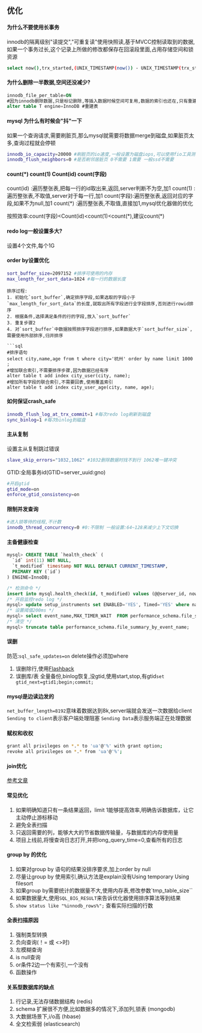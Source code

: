 ## 优化

#### 为什么不要使用长事务
innodb的隔离级别"读提交","可重复读"使用快照读,基于MVCC控制读取到的数据,如果一个事务过长,这个记录上所做的修改都保存在回滚段里面,占用存储空间和锁资源
```bash
select now(),trx_started,(UNIX_TIMESTAMP(now()) - UNIX_TIMESTAMP(trx_started)) from information_schema.innodb_trx; #查看长事务
```

#### 为什么删除一半数据,空间还没减少?
```sql
innodb_file_per_table=ON
#因为innodb删除数据,只是标记删除,等插入数据时候空间可复用,数据的索引也还在,只有重建才可以
alter table T engine=InnoDB #重建表
```

#### mysql 为什么有时候会"抖"一下
如果一个查询请求,需要刷脏页,那么mysql就需要将数据merge到磁盘,如果脏页太多,查询过程就会停顿
```bash
innodb_io_capacity=20000 #刷脏页的io速度,一般设置为磁盘iops,可以使用fio工具测
innodb_flush_neighbors=0 #是否刷邻居脏页 0不需要 1需要 一般ssd不需要
```
#### count(*) count(1) Count(id) count(字段)
count(id) :遍历整张表,把每一行的id取出来,返回,server判断不为空,加1
count(1) :遍历整张表,不取值,server对于每一行,加1
count(字段):遍历整张表,返回对应的字段,如果不为null,加1
count(\*) :遍历整张表,不取值,直接加1,mysql优化器做的优化

按照效率:count(字段)<Count(id)<count(1)<count(\*),建议count(\*)

#### redo log一般设置多大?
设置4个文件,每个1G


#### order by设置优化
```bash
sort_buffer_size=2097152 #排序可使用的内存
max_length_for_sort_data=1024 #每一行的数据长度
```
```
排序过程:
1. 初始化`sort_buffer`,确定排序字段,如果选取的字段小于`max_length_for_sort_data`的长度,就取出所有字段进行全字段排序,否则进行rowid排序
2. 根据条件,选择满足条件的行的字段,放入`sort_buffer`
3. 重复步骤2
4. 对`sort_buffer`中数据按照排序字段进行排序,如果数据大于`sort_buffer_size`,需要使用外部排序,归并排序

```sql
#排序语句
select city,name,age from t where city='杭州' order by name limit 1000  ;
#增加联合索引,不需要排序步骤,因为数据已经有序
alter table t add index city_user(city, name);
#增加所有字段的联合索引,不需要回表,使用覆盖索引
alter table t add index city_user_age(city, name, age);

```

#### 如何保证crash_safe
```bash
innodb_flush_log_at_trx_commit=1 #每次redo log刷新到磁盘
sync_binlog=1 #每次binlog到磁盘
```

#### 主从复制
设置主从复制跳过错误
```bash
slave_skip_errors="1032,1062" #1032删除数据时找不到行 1062唯一键冲突
```
GTID:全局事务id(GTID=server_uuid:gno)
```bash
#开启gtid
gtid_mode=on
enforce_gtid_consistency=on
```

#### 限制并发查询
```bash
#进入锁等待的线程,不计数
innodb_thread_concurrency=0 #0:不限制 一般设置:64~128来减少上下文切换
```

#### 主备健康检查
```sql
mysql> CREATE TABLE `health_check` (
  `id` int(11) NOT NULL,
  `t_modified` timestamp NOT NULL DEFAULT CURRENT_TIMESTAMP,
  PRIMARY KEY (`id`)
) ENGINE=InnoDB;

/* 检测命令 */
insert into mysql.health_check(id, t_modified) values (@@server_id, now()) on duplicate key update t_modified=now();
/* 开启监控redo log */
mysql> update setup_instruments set ENABLED='YES', Timed='YES' where name like '%wait/io/file/innodb/innodb_log_file%';
/* 设置阈值200ms */
mysql> select event_name,MAX_TIMER_WAIT  FROM performance_schema.file_summary_by_event_name where event_name in ('wait/io/file/innodb/innodb_log_file','wait/io/file/sql/binlog') and MAX_TIMER_WAIT>200*1000000000;
/* 清空 */
mysql> truncate table performance_schema.file_summary_by_event_name;

```

#### 误删
防范:`sql_safe_updates=on` delete操作必须加where
1. 误删除行,使用[Flashback]()
2. 误删库/表 全量备份,binlog恢复,没gtid,使用start,stop,有gtid`set gtid_next=gtid1;begin;commit;`

#### mysql是边读边发的
`net_buffer_length=8192`意味着数据达到8k,server端就会发送一次数据给client
`Sending to client`表示客户端处理阻塞
`Sending Data`表示服务端正在处理数据


#### 赋权和收权

```bash
grant all privileges on *.* to 'ua'@'%' with grant option;
revoke all privileges on *.* from 'ua'@'%';

```

#### join优化
[参考文章](https://www.cnblogs.com/zuochanzi/p/10409752.html)

#### 常见优化

1. 如果明确知道只有一条结果返回，limit 1能够提高效率,明确告诉数据库，让它主动停止游标移动
2. 避免全表扫描
3. 只返回需要的列，能够大大的节省数据传输量，与数据库的内存使用量
4. 项目上线前,将慢查询日志打开,并把long_query_time=0,查看所有的日志

#### group by 的优化
1. 如果对group by 语句的结果没排序要求,加上order by null
2. 尽量让group by 使用索引,确认方法是explain没有Using temporary Using filesort
3. 如果group by需要统计的数据量不大,使用内存表,修改参数`tmp_table_size``
4. 如果数据量大,使用`SQL_BIG_RESULT`来告诉优化器使用排序算法等到结果
5. `show status like "%innodb_rows%";` 查看实际扫描的行数

#### 全表扫描原因

1. 强制类型转换
2. 负向查询(！= 或 <>时)
3. 左模糊查询
4. is null查询
5. or条件2边一个有索引,一个没有
6. 函数操作


#### 关系型数据库的缺点
1. 行记录,无法存储数据结构 (redis)
2. schema 扩展很不方便,比如数据多的情况下,添加列,锁表 (mongodb)
3. 大数据场景下,i/o高 (hbase)
4. 全文检索弱 (elasticsearch)